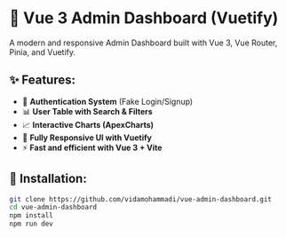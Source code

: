 # 🚀 Vue 3 Admin Dashboard (Vuetify)

A modern and responsive Admin Dashboard built with Vue 3, Vue Router, Pinia, and Vuetify.

## ✨ Features:
- 🔐 **Authentication System** (Fake Login/Signup)
- 📊 **User Table with Search & Filters**
- 📈 **Interactive Charts (ApexCharts)**
- 🎨 **Fully Responsive UI with Vuetify**
- ⚡ **Fast and efficient with Vue 3 + Vite**  

## 🚀 Installation:
```bash
git clone https://github.com/vidamohammadi/vue-admin-dashboard.git
cd vue-admin-dashboard
npm install
npm run dev

